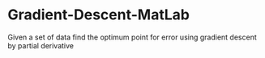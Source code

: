 # Gradient-Descent-MatLab
Given a set of data find the optimum point for error using gradient descent by partial derivative
